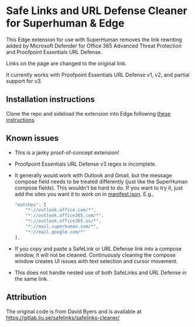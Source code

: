 # Safe Links and URL Defense Cleaner for Superhuman & Edge

This Edge extension for use with SuperHuman removes the link rewriting added by Microsoft Defender for Office 365 Advanced Threat Protection and Proofpoint Essentials URL Defense.

Links on the page are changed to the original link.

It currently works with Proofpoint Essentials URL Defense v1, v2, and partial support for v3.

## Installation instructions

Clone the repo and sideload the extension into Edge following [these instructions](https://docs.microsoft.com/en-us/microsoft-edge/extensions-chromium/getting-started/extension-sideloading)

## Known issues

* This is a janky proof-of-concept extension!
* Proofpoint Essentials URL Defense v3 regex is incomplete.
* It generally would work with Outlook and Gmail, but the message compose field needs to be treated differently (just like the SuperHuman compose fields). This wouldn't be hard to do. If you want to try it, just add the sites you want it to work on in [manifest.json](./manifest.json). E.g.,

    ```js
    "matches": [
        "*://outlook.office.com/*",
        "*://outlook.office365.com/*",
        "*://outlook.office365.us/*",
        "*://mail.superhuman.com/*",
        "*://mail.google.com/*"
    ],
    ```

* If you copy and paste a SafeLink or URL Defense link into a compose window, it will not be cleaned. Continuously cleaning the compose window creates UI issues with text selection and cursor movement.
* This does not handle nested use of both SafeLinks and URL Defense in the same link.

## Attribution

The original code is from David Byers and is available at <https://gitlab.liu.se/safelinks/safelinks-cleaner/>
